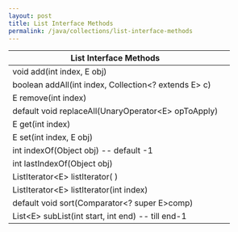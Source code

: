 ```yaml
---
layout: post
title: List Interface Methods
permalink: /java/collections/list-interface-methods
---
```


|List Interface Methods									|	|
|---													|---|
|void add(int index, E obj)								|	|
|boolean addAll(int index, Collection<? extends E> c)	|	|
|E remove(int index)									|	|
|default void replaceAll(UnaryOperator\<E> opToApply)	|	|
|E get(int index)										|	|
|E set(int index, E obj)								|	|
|int indexOf(Object obj)  -- default -1					|	|
|int lastIndexOf(Object obj)							|	|
|ListIterator\<E> listIterator( )						|	|
|ListIterator\<E> listIterator(int index)				|	|
|default void sort(Comparator<? super E>comp)			|	|
|List\<E> subList(int start, int end)  -- till end-1	|	|
